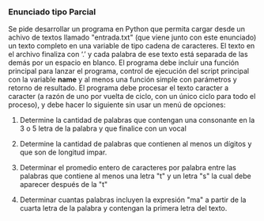 ### Enunciado tipo Parcial

Se pide desarrollar un programa en Python que permita cargar desde un achivo de textos llamado "entrada.txt" (que viene junto con este enunciado) un texto completo en una variable de tipo cadena de caracteres. El texto en el archivo finaliza con ‘.’ y cada palabra de ese texto está separada de las demás por un espacio en blanco. El programa debe incluir una función principal para lanzar el programa, control de ejecución del script principal con la variable __name__ y al menos una función simple con parámetros y retorno de resultado. El programa debe procesar el texto caracter a caracter (a razón de uno por vuelta de ciclo, con un único ciclo para todo el proceso), y debe hacer lo siguiente sin usar un menú de opciones:

1. Determine la cantidad de palabras que contengan una consonante en la 3 o 5 letra de la palabra y que finalice con un vocal

2. Determine la cantidad de palabras que contienen al menos un dígitos y que son de longitud impar.

3. Determinar el promedio entero de caracteres por palabra entre las palabras que contiene al menos una letra "t" y un letra "s" la cual debe aparecer después de la "t"

4. Determinar cuantas palabras incluyen la expresión "ma" a partir de la cuarta letra de la palabra y contengan la primera letra del texto.
